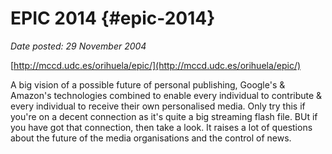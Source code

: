 # EPIC 2014 {#epic-2014}

_Date posted: 29 November 2004_

[http://mccd.udc.es/orihuela/epic/](http://mccd.udc.es/orihuela/epic/)

A big vision of a possible future of personal publishing, Google's & Amazon's technologies combined to enable every individual to contribute & every individual to receive their own personalised media. Only try this if you're on a decent connection as it's quite a big streaming flash file. BUt if you have got that connection, then take a look. It raises a lot of questions about the future of the media organisations and the control of news.